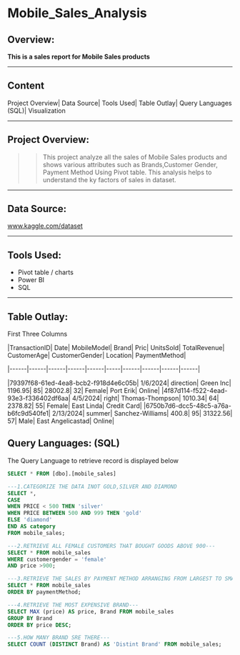 # Mobile_Sales_Analysis
## Overview:
__This is a sales report for Mobile Sales products__ 

---
## Content
Project Overview| Data Source| Tools Used| Table Outlay| Query Languages (SQL)| Visualization

---

## Project Overview:
> > This project analyze all the sales of Mobile Sales products and shows various attributes such as Brands,Customer Gender,
Payment Method Using Pivot table. This analysis helps to understand the ky factors of sales in dataset.

---

## Data Source:
www.kaggle.com/dataset

---

## Tools Used:
+ Pivot table / charts
+ Power BI 
+ SQL
  
---

## Table Outlay:
First Three Columns

|TransactionID|	Date|	MobileModel|	Brand|	Pric|	UnitsSold|	TotalRevenue|	CustomerAge|	CustomerGender|	Location|	PaymentMethod|

|------|------|------|------|------|-----|------|------|------|------|

|79397f68-61ed-4ea8-bcb2-f918d4e6c05b|	1/6/2024|	direction|	Green Inc|	1196.95|	85|	28002.8|	32|	Female|	Port Erik|	Online|
|4f87d114-f522-4ead-93e3-f336402df6aa|	4/5/2024|	right|	Thomas-Thompson|	1010.34|	64|	2378.82|	55|	Female|	East Linda|	Credit Card|
|6750b7d6-dcc5-48c5-a76a-b6fc9d540fe1|	2/13/2024|	summer|	Sanchez-Williams|	400.8|	95|	31322.56|	57|	Male|	East Angelicastad|	Online|

## Query Languages: (SQL)
The Query Language to retrieve record is displayed below

```SQL
SELECT * FROM [dbo].[mobile_sales]

---1.CATEGORIZE THE DATA INOT GOLD,SILVER AND DIAMOND
SELECT *,
CASE
WHEN PRICE < 500 THEN 'silver'
WHEN PRICE BETWEEN 500 AND 999 THEN 'gold'
ELSE 'diamond'
END AS category
FROM mobile_sales;

---2.RETRIEVE ALL FEMALE CUSTOMERS THAT BOUGHT GOODS ABOVE 900---
SELECT * FROM mobile_sales
WHERE customergender = 'female'
AND price >900;

---3.RETRIEVE THE SALES BY PAYMENT METHOD ARRANGING FROM LARGEST TO SMALLEST AMOUNT---
SELECT * FROM mobile_sales
ORDER BY paymentMethod;

---4.RETRIEVE THE MOST EXPENSIVE BRAND---
SELECT MAX (price) AS price, Brand FROM mobile_sales
GROUP BY Brand
ORDER BY price DESC;

---5.HOW MANY BRAND SRE THERE---
SELECT COUNT (DISTINCT Brand) AS 'Distint Brand' FROM mobile_sales;
```





















